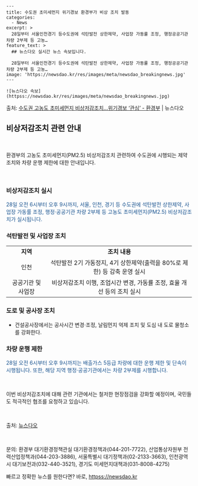     ---
    title: 수도권 초미세먼지 위기경보 환경부가 비상 조치 발동
    categories:
      - News
    excerpt: >
      28일부터 서울인천경기 등수도권에 석탄발전 상한제약, 사업장 가동률 조정, 행정공공기관 차량 2부제 등 고농…
    feature_text: >
      ## 뉴스다오 실시간 뉴스 속보입니다.
    
      28일부터 서울인천경기 등수도권에 석탄발전 상한제약, 사업장 가동률 조정, 행정공공기관 차량 2부제 등 고농…
    image: 'https://newsdao.kr/res/images/meta/newsdao_breakingnews.jpg'
    ---
    
    ![뉴스다오 속보](httpss://newsdao.kr/res/images/meta/newsdao_breakingnews.jpg)

<p>출처: <a href="httpss://newsdao.kr/2891" rel="dofollow">수도권 고농도 초미세먼지 비상저감조치…위기경보 ‘관심’ - 환경부</a> | 뉴스다오</p>

<h2 data-ke-size="size26">비상저감조치 관련 안내</h2>

<p data-ke-size="size16">&nbsp;</p>

환경부의 고농도 초미세먼지(PM2.5) 비상저감조치 관련하여 수도권에 시행되는 제약 조치와 차량 운행 제한에 대한 안내입니다.

<p data-ke-size="size16">&nbsp;</p>

<h3><b>비상저감조치 실시</b></h3>

<p><span style="color: #1a5490;">28일 오전 6시부터 오후 9시까지, 서울, 인천, 경기 등 수도권에 석탄발전 상한제약, 사업장 가동률 조정, 행정·공공기관 차량 2부제 등 고농도 초미세먼지(PM2.5) 비상저감조치가 실시됩니다.</span></p>

<h3><b>석탄발전 및 사업장 조치</b></h3>

<table>
  <tr>
    <td style="text-align: center; height: 17px;"><b>지역</b></td>
    <td style="text-align: center; height: 17px;"><b>조치 내용</b></td>
  </tr>
  <tr>
    <td style="text-align: center; height: 17px;">인천</td>
    <td style="text-align: center; height: 17px;">석탄발전 2기 가동정지, 4기 상한제약(출력을 80%로 제한) 등 감축 운영 실시</td>
  </tr>
  <tr>
    <td style="text-align: center; height: 17px;">공공기관 및 사업장</td>
    <td style="text-align: center; height: 17px;">비상저감조치 이행, 조업시간 변경, 가동률 조정, 효율 개선 등의 조치 실시</td>
  </tr>
</table>

<h3><b>도로 및 공사장 조치</b></h3>

<ul>
  <li>건설공사장에서는 공사시간 변경·조정, 날림먼지 억제 조치 및 도심 내 도로 물청소를 강화한다.</li>
</ul>

<h3><b>차량 운행 제한</b></h3>

<p><span style="color: #1a5490;">28일 오전 6시부터 오후 9시까지는 배출가스 5등급 차량에 대한 운행 제한 및 단속이 시행됩니다. 또한, 해당 지역 행정·공공기관에서는 차량 2부제를 시행합니다.</span></p>

<p data-ke-size="size16">&nbsp;</p>

이번 비상저감조치에 대해 관련 기관에서는 철저한 현장점검을 강화할 예정이며, 국민들도 적극적인 협조를 요청하고 있습니다.

<p data-ke-size="size16">&nbsp;</p>

출처: <a href="httpss://newsdao.kr/2891">뉴스다오</a>

<p data-ke-size="size16">&nbsp;</p>

문의: 환경부 대기환경정책관실 대기환경정책과(044-201-7722), 산업통상자원부 전력산업정책과(044-203-3886), 서울특별시 대기정책과(02-2133-3663), 인천광역시 대기보전과(032-440-3521), 경기도 미세먼지대책과(031-8008-4275) 

빠르고 정확한 뉴스를 원한다면? 바로, <a href="httpss://newsdao.kr" rel="dofollow">httpss://newsdao.kr</a>


    